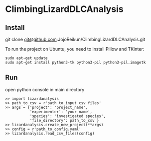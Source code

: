 # ClimbingLizardDLCAnalysis

## Install

git clone git@github.com:JojoReikun/ClimbingLizardDLCAnalysis.git

To run the project on Ubuntu, you need to install Pillow and TKinter:
````
sudo apt-get update
sudo apt-get install python3-tk python3-pil python3-pil.imagetk
````

## Run

open python console in main directory
````
>> import lizardanalysis
>> path_to_csv = r'path to input csv files'
>> args = {'project': 'project_name',
           'experimenter': 'your name',
           'species': 'investigated species',
           'file_directory': path_to_csv }
>> lizardanalysis.create_new_project(**args)
>> config = r'path_to_config.yaml'
>> lizardanalysis.read_csv_files(config)
````

